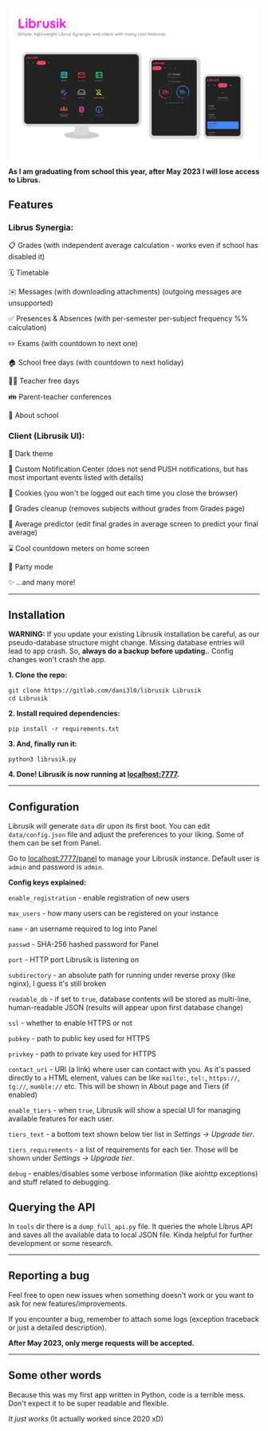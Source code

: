 <img src="screenshots/librusik.png" alt="Preview photo" width="600"/>

**As I am graduating from school this year, after May 2023 I will lose access to Librus.**

## Features

### Librus Synergia:

📋 Grades (with independent average calculation - works even if school has disabled it)

🗓️ Timetable

✉️ Messages (with downloading attachments) (outgoing messages are unsupported)

✅ Presences & Absences (with per-semester per-subject frequency %% calculation)

✏️ Exams (with countdown to next one)

🏠 School free days (with countdown to next holiday)

🧑‍🏫 Teacher free days

👪 Parent-teacher conferences

🏫 About school


### Client (Librusik UI):

🌙 Dark theme

🔔 Custom Notification Center (does not send PUSH notifications, but has most important events listed with details)

🍪 Cookies (you won't be logged out each time you close the browser)

🧹 Grades cleanup (removes subjects without grades from Grades page)

🔮 Average predictor (edit final grades in average screen to predict your final average)

⌛ Cool countdown meters on home screen

🎉 Party mode

✨ ...and many more!

-----

## Installation

**WARNING:** If you update your existing Librusik installation be careful, as our pseudo-database structure might change. Missing database entries will lead to app crash. So, **always do a backup before updating.**. Config changes won't crash the app.

__1. Clone the repo:__
```
git clone https://gitlab.com/dani3l0/librusik Librusik
cd Librusik
```

__2. Install required dependencies:__

```
pip install -r requirements.txt
```

__3. And, finally run it:__
```
python3 librusik.py
```

__4. Done! Librusik is now running at [localhost:7777](http://localhost:7777).__

-----

## Configuration

Librusik will generate `data` dir upon its first boot. You can edit `data/config.json` file and adjust the preferences to your liking. Some of them can be set from Panel.

Go to [localhost:7777/panel](http://localhost:7777/panel) to manage your Librusik instance. Default user is `admin` and password is `admin`.

**Config keys explained:**

`enable_registration` - enable registration of new users

`max_users` - how many users can be registered on your instance

`name` - an username required to log into Panel

`passwd` - SHA-256 hashed password for Panel

`port` - HTTP port Librusik is listening on

`subdirectory` - an absolute path for running under reverse proxy (like nginx), I guess it's still broken

`readable_db` - if set to `true`, database contents will be stored as multi-line, human-readable JSON (results will appear upon first database change)

`ssl` - whether to enable HTTPS or not

`pubkey` - path to public key used for HTTPS

`privkey` - path to private key used for HTTPS

`contact_uri` - URI (a link) where user can contact with you. As it's passed directly to `a` HTML element, values can be like `mailto:`, `tel:`, `https://`, `tg://`, `mumble://` etc. This will be shown in About page and Tiers (if enabled)

`enable_tiers` - when `true`, Librusik will show a special UI for managing available features for each user.

`tiers_text` - a bottom text shown below tier list in _Settings -> Upgrade tier_.

`tiers_requirements` - a list of requirements for each tier. Those will be shown under _Settings -> Upgrade tier_.

`debug` - enables/disables some verbose information (like aiohttp exceptions) and stuff related to debugging.


## Querying the API

In `tools` dir there is a `dump_full_api.py` file. It queries the whole Librus API and saves all the available data to local JSON file. Kinda helpful for further development or some research.

-----

## Reporting a bug

Feel free to open new issues when something doesn't work or you want to ask for new features/improvements.

If you encounter a bug, remember to attach some logs (exception traceback or just a detailed description).

**After May 2023, only merge requests will be accepted.**

-----

## Some other words

Because this was my first app written in Python, code is a terrible mess. Don't expect it to be super readable and flexible.

_It just works_ (It actually worked since 2020 xD)
